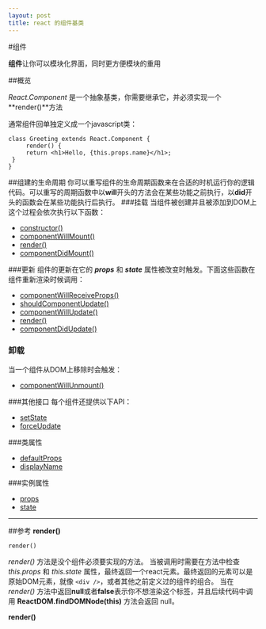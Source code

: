 ```yaml
---
layout: post
title: react 的组件基类
---
```


#组件

**组件**让你可以模块化界面，同时更方便模块的重用

##概览

*React.Component* 是一个抽象基类，你需要继承它，并必须实现一个 **render()**方法  

通常组件回单独定义成一个javascript类：

	class Greeting extends React.Component {
		 render() {
 	 	 return <h1>Hello, {this.props.name}</h1>;
 	 }
	}
##组建的生命周期
你可以重写组件的生命周期函数来在合适的时机运行你的逻辑代码。可以重写的周期函数中以**will**开头的方法会在某些功能之前执行，以**did**开头的函数会在某些功能执行后执行。
###挂载
当组件被创建并且被添加到DOM上这个过程会依次执行以下函数：

* [constructor()](https://facebook.github.io/react/docs/react-component.html#constructor)
* [componentWillMount()](https://facebook.github.io/react/docs/react-component.html#componentwillmount)
* [render()](https://facebook.github.io/react/docs/react-component.html#render)
* [componentDidMount()](https://facebook.github.io/react/docs/react-component.html#componentdidmount)

###更新
组件的更新在它的 ***props*** 和 ***state*** 属性被改变时触发。下面这些函数在组件重新渲染时候调用：

* [componentWillReceiveProps()](https://facebook.github.io/react/docs/react-component.html#componentwillreceiveprops)
* [shouldComponentUpdate()](https://facebook.github.io/react/docs/react-component.html#shouldcomponentupdate)
* [componentWillUpdate()](https://facebook.github.io/react/docs/react-component.html#componentwillupdate)
* [render()](https://facebook.github.io/react/docs/react-component.html#render)
* [componentDidUpdate()](https://facebook.github.io/react/docs/react-component.html#componentdidupdate)

### 卸载
当一个组件从DOM上移除时会触发：

* [componentWillUnmount()](https://facebook.github.io/react/docs/react-component.html#componentwillunmount)

###其他接口
每个组件还提供以下API：

* [setState](https://facebook.github.io/react/docs/react-component.html#setstate)
* [forceUpdate](https://facebook.github.io/react/docs/react-component.html#forceupdate)

###类属性

* [defaultProps](https://facebook.github.io/react/docs/react-component.html#defaultprops)
* [displayName](https://facebook.github.io/react/docs/react-component.html#displayname)

###实例属性

* [props](https://facebook.github.io/react/docs/react-component.html#props)
* [state](https://facebook.github.io/react/docs/react-component.html#state)

---
##参考
**render()**

	render()
*render()* 方法是没个组件必须要实现的方法。
当被调用时需要在方法中检查 *this.props* 和 *this.state* 属性，最终返回一个react元素。最终返回的元素可以是原始DOM元素，就像 `<div />`，或者其他之前定义过的组件的组合。
当在 *render()* 方法中返回**null**或者**false**表示你不想渲染这个标签，并且后续代码中调用 **ReactDOM.findDOMNode(this)** 方法会返回 null。

**render()**